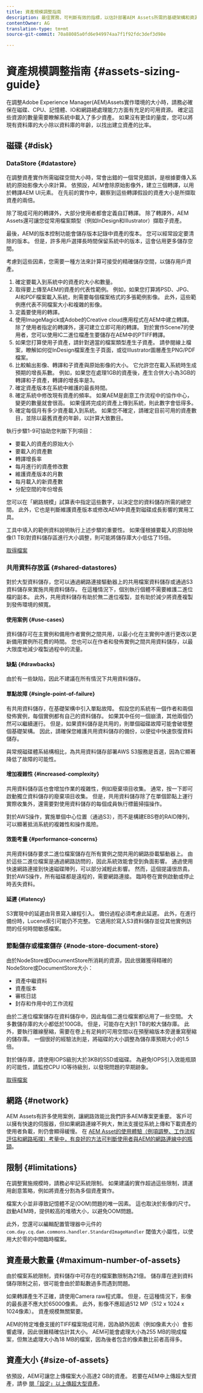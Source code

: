 ```yaml
---
title: 資產規模調整指南
description: 最佳實務，可判斷有效的指標，以估計部署AEM Assets所需的基礎架構和資源。
contentOwner: AG
translation-type: tm+mt
source-git-commit: 70a88085a0fd6e949974aa7f1f92fdc3def3d98e

---
```



# 資產規模調整指南 {#assets-sizing-guide}

在調整Adobe Experience Manager(AEM)Assets實作環境的大小時，請務必確保在磁碟、CPU、記憶體、IO和網路總處理能力方面有充足的可用資源。 確定這些資源的數量需要瞭解系統中載入了多少資產。 如果沒有更佳的量度，您可以將現有資料庫的大小除以資料庫的年齡，以找出建立資產的比率。

## 磁碟 {#disk}

### DataStore {#datastore}

在調整資產實作所需磁碟空間大小時，常會出錯的一個常見錯誤，是根據要傳入系統的原始影像大小來計算。 依預設，AEM會除原始影像外，建立三個轉譯，以用於轉譯AEM UI元素。 在先前的實作中，觀察到這些轉譯假設的資產大小是所擷取資產的兩倍。

除了現成可用的轉譯外，大部分使用者都會定義自訂轉譯。 除了轉譯外，AEM Assets還可讓您從常用檔案類型（例如InDesign和Illustrator）擷取子資產。

最後，AEM的版本控制功能會儲存版本記錄中資產的復本。 您可以經常設定要清除的版本。 但是，許多用戶選擇長時間保留系統中的版本，這會佔用更多儲存空間。

考慮到這些因素，您需要一種方法來計算可接受的精確儲存空間，以儲存用戶資產。

1. 確定要載入到系統中的資產的大小和數量。
1. 取得要上傳至AEM的資產的代表性範例。 例如，如果您打算將PSD、JPG、AI和PDF檔案載入系統，則需要每個檔案格式的多張範例影像。 此外，這些範例應代表不同檔案大小和複雜的影像。
1. 定義要使用的轉譯。
1. 使用ImageMagick或Adobe的Creative cloud應用程式在AEM中建立轉譯。 除了使用者指定的轉譯外，還可建立立即可用的轉譯。 對於實作Scene7的使用者，您可以使用IC二進位檔產生要儲存在AEM中的PTIFF轉譯。
1. 如果您打算使用子資產，請針對適當的檔案類型產生子資產。 請參閱線上檔案，瞭解如何從InDesign檔案產生子頁面，或從Illustrator圖層產生PNG/PDF檔案。
1. 比較輸出影像、轉譯和子資產與原始影像的大小。 它允許您在載入系統時生成預期的增長系數。 例如，如果您在處理1GB的資產後，產生合併大小為3GB的轉譯和子資產，轉譯的增長率是3。
1. 確定資產版本在系統中維護的最長時間。
1. 確定系統中修改現有資產的頻率。 如果AEM是創意工作流程中的協作中心，變更的數量就會很高。 如果僅將完成的資產上傳到系統，則此數字會低得多。
1. 確定每個月有多少資產載入到系統。 如果您不確定，請確定目前可用的資產數目，並除以最舊資產的年齡，以計算大致數目。

執行步驟1-9可協助您判斷下列項目：

* 要載入的資產的原始大小
* 要載入的資產數
* 轉譯增長率
* 每月進行的資產修改數
* 維護資產版本的月數
* 每月載入的新資產數
* 分配空間的年份增長

您可以在「網路規模」試算表中指定這些數字，以決定您的資料儲存所需的總空間。 此外，它也是判斷維護資產版本或修改AEM中資產對磁碟成長影響的實用工具。

工具中填入的範例資料說明執行上述步驟的重要性。 如果僅根據要載入的原始映像(1 TB)對資料儲存區進行大小調整，則可能將儲存庫大小低估了15倍。

[取得檔案](assets/disk_sizing_tool.xlsx)

### 共用資料存放區 {#shared-datastores}

對於大型資料儲存，您可以通過網路連接驅動器上的共用檔案資料儲存或通過S3資料儲存來實施共用資料儲存。 在這種情況下，個別執行個體不需要維護二進位檔的副本。 此外，共用資料儲存有助於無二進位複製，並有助於減少將資產複製到發佈環境的頻寬。

#### 使用案例 {#use-cases}

資料儲存可在主實例和備用作者實例之間共用，以最小化在主實例中進行更改以更新備用實例所花費的時間。 您也可以在作者和發佈實例之間共用資料儲存，以最大限度地減少複製過程中的流量。

#### 缺點 {#drawbacks}

由於有一些缺陷，因此不建議在所有情況下共用資料儲存。

#### 單點故障 {#single-point-of-failure}

有共用資料儲存，在基礎架構中引入單點故障。 假設您的系統有一個作者和兩個發佈實例，每個實例都有自己的資料儲存。 如果其中任何一個崩潰，其他兩個仍然可以繼續運行。 但是，如果資料儲存是共用的，則單個磁碟故障可能會破壞整個基礎架構。 因此，請確保您維護共用資料儲存的備份，以便從中快速恢復資料儲存。

與常規磁碟體系結構相比，為共用資料儲存部署AWS S3服務是首選，因為它顯著降低了故障的可能性。

#### 增加複雜性 {#increased-complexity}

共用資料儲存區也會增加作業的複雜性，例如廢棄項目收集。 通常，按一下即可啟動獨立資料儲存的廢棄項目收集。 但是，共用資料儲存除了在單個節點上運行實際收集外，還需要對使用資料儲存的每個成員執行標籤掃描操作。

對於AWS操作，實施單個中心位置（通過S3），而不是構建EBS卷的RAID陣列，可以顯著抵消系統的複雜性和操作風險。

#### 效能考量 {#performance-concerns}

共用資料儲存要求二進位檔案儲存在所有實例之間共用的網路掛載驅動器上。 由於這些二進位檔案是通過網路訪問的，因此系統效能會受到負面影響。 通過使用快速網路連接到快速磁碟陣列，可以部分減輕此影響。 然而，這個提議很昂貴。 對於AWS操作，所有磁碟都是遠程的，需要網路連接。 臨時卷在實例啟動或停止時丟失資料。

#### 延遲 {#latency}

S3實現中的延遲由背景寫入線程引入。 備份過程必須考慮此延遲。 此外，在進行備份時，Lucene索引可能仍不完整。 它適用於寫入S3資料儲存並從其他實例訪問的任何時間敏感檔案。

### 節點儲存或檔案儲存 {#node-store-document-store}

由於NodeStore或DocumentStore所消耗的資源，因此很難獲得精確的NodeStore或DocumentStore大小：

* 資產中繼資料
* 資產版本
* 審核日誌
* 封存和作用中的工作流程

由於二進位檔案儲存在資料儲存中，因此每個二進位檔案都佔用了一些空間。 大多數儲存庫的大小都低於100GB。 但是，可能存在大到1 TB的較大儲存庫。 此外，要執行離線壓縮，需要在卷上有足夠的可用空間以在預壓縮版本旁邊重寫壓縮的儲存庫。 一個很好的經驗法則是，將磁碟的大小調整為儲存庫預期大小的1.5倍。

對於儲存庫，請使用IOPS級別大於3KB的SSD或磁碟。 為避免IOPS引入效能瓶頸的可能性，請監控CPU IO等待級別，以發現問題的早期跡象。

[取得檔案](assets/aem_environment_sizingtool.xlsx)

## 網路 {#network}

AEM Assets有許多使用案例，讓網路效能比我們許多AEM專案更重要。 客戶可以擁有快速的伺服器，但如果網路連線不夠大，無法支援從系統上傳和下載資產的使用者負載，則仍會顯得緩慢。 在 [AEM Asset的使用體驗（例項調整、工作流程評估和網路拓撲）考量中，有良好的方法可判斷使用者與AEM的網路連線中的瓶頸](/help/assets/assets-network-considerations.md)。

## 限制 {#limitations}

在調整實施規模時，請務必牢記系統限制。 如果建議的實作超過這些限制，請運用創意策略，例如將資產分割為多個資產實作。

檔案大小並非導致記憶體不足(OOM)問題的唯一因素。 這也取決於影像的尺寸。 啟動AEM時，提供較高的堆積大小，以避免OOM問題。

此外，您還可以編輯配置管理器中元件的 `com.day.cq.dam.commons.handler.StandardImageHandler` 閾值大小屬性，以使用大於零的中間臨時檔案。

## 資產最大數量 {#maximum-number-of-assets}

由於檔案系統限制，資料儲存中可存在的檔案數限制為21億。 儲存庫在達到資料儲存限制之前，很可能會由於節點數過多而遇到問題。

如果轉譯產生不正確，請使用Camera raw程式庫。 但是，在這種情況下，影像的最長邊不應大於65000像素。 此外，影像不應超過512 MP（512 x 1024 x 1024像素）。 資產規模無關緊要。

AEM的特定堆疊支援的TIFF檔案現成可用，因為額外因素（例如像素大小）會影響處理，因此很難精確估計其大小。 AEM可能會處理大小為255 MB的現成檔案，但無法處理大小為18 MB的檔案，因為後者包含的像素數比前者高得多。

## 資產大小 {#size-of-assets}

依預設，AEM可讓您上傳檔案大小高達2 GB的資產。 若要在AEM中上傳超大型資產，請參 [閱「設定」以上傳超大型資產](managing-video-assets.md#configuration-to-upload-assets-that-are-larger-than-gb)。
